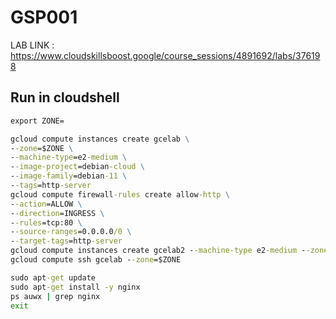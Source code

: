 # GSP001

LAB LINK : https://www.cloudskillsboost.google/course_sessions/4891692/labs/376198

## Run in cloudshell

```cmd
export ZONE=
```

```cmd
gcloud compute instances create gcelab \
--zone=$ZONE \
--machine-type=e2-medium \
--image-project=debian-cloud \
--image-family=debian-11 \
--tags=http-server
gcloud compute firewall-rules create allow-http \
--action=ALLOW \
--direction=INGRESS \
--rules=tcp:80 \
--source-ranges=0.0.0.0/0 \
--target-tags=http-server
gcloud compute instances create gcelab2 --machine-type e2-medium --zone=$ZONE
gcloud compute ssh gcelab --zone=$ZONE
```

```cmd
sudo apt-get update
sudo apt-get install -y nginx
ps auwx | grep nginx
exit
```
